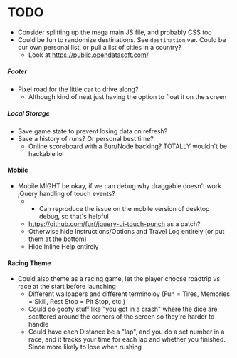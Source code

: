 # TODO
- Consider splitting up the mega main JS file, and probably CSS too
- Could be fun to randomize destinations. See `destination` var. Could be our own personal list, or pull a list of cities in a country?
  - Look at https://public.opendatasoft.com/

##### Footer
- Pixel road for the little car to drive along?
  - Although kind of neat just having the option to float it on the screen

##### Local Storage
- Save game state to prevent losing data on refresh?
- Save a history of runs? Or personal best time?
  - Online scoreboard with a Bun/Node backing? TOTALLY wouldn't be hackable lol

#### Mobile
- Mobile MIGHT be okay, if we can debug why draggable doesn't work. jQuery handling of touch events?
  - * Can reproduce the issue on the mobile version of desktop debug, so that's helpful
  - https://github.com/furf/jquery-ui-touch-punch as a patch?
  - Otherwise hide Instructions/Options and Travel Log entirely (or put them at the bottom)
  - Hide Inline Help entirely

#### Racing Theme
- Could also theme as a racing game, let the player choose roadtrip vs race at the start before launching
  - Different wallpapers and different terminoloy (Fun = Tires, Memories = Skill, Rest Stop = Pit Stop, etc.)
  - Could do goofy stuff like "you got in a crash" where the dice are scattered around the corners of the screen so they're harder to handle
  - Could have each Distance be a "lap", and you do a set number in a race, and it tracks your time for each lap and whether you finished. Since more likely to lose when rushing